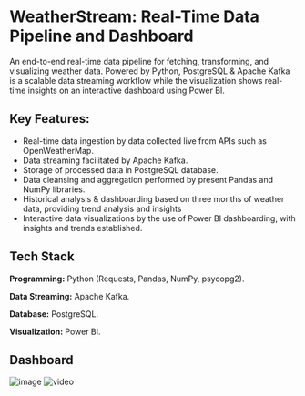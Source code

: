 
# WeatherStream: Real-Time Data Pipeline and Dashboard 

An end-to-end real-time data pipeline for fetching, transforming, and visualizing weather data. Powered by Python, PostgreSQL & Apache Kafka is a scalable data streaming workflow while the visualization shows real-time insights on an interactive dashboard using Power BI. 


## Key Features: 

- Real-time data ingestion by data collected live from APIs such as OpenWeatherMap. 
- Data streaming facilitated by Apache Kafka. 
- Storage of processed data in PostgreSQL database. 
- Data cleansing and aggregation performed by present Pandas and NumPy libraries.
- Historical analysis & dashboarding based on three months of weather data, providing trend analysis and insights
- Interactive data visualizations by the use of Power BI dashboarding, with insights and trends established. 


## Tech Stack

**Programming:** Python (Requests, Pandas, NumPy, psycopg2). 

**Data Streaming:** Apache Kafka. 

**Database:** PostgreSQL. 

**Visualization:** Power BI. 


##  Dashboard
![image](https://github.com/user-attachments/assets/d990ae62-edf2-4a83-8c2f-1ef89a998af0)
![video](https://github.com/user-attachments/assets/9f8a7c63-d226-4904-9f26-b121361427f9)













